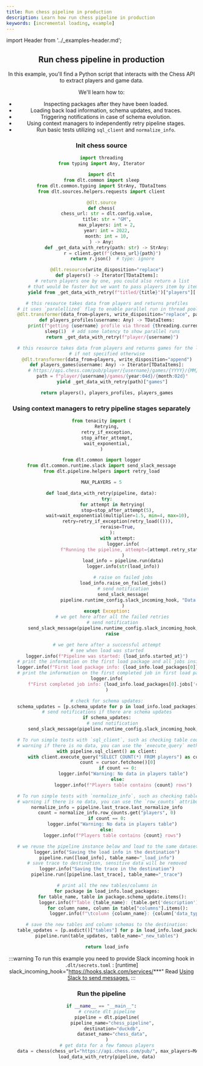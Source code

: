 ```yaml
---
title: Run chess pipeline in production
description: Learn how run chess pipeline in production
keywords: [incremental loading, example]
---
```


import Header from '../_examples-header.md';

<Header
    intro="In this tutorial, you will learn how to investigate, track, retry and test your loads."
    slug="chess_production"
    run_file="chess"
    destination="duckdb" />

## Run chess pipeline in production

In this example, you'll find a Python script that interacts with the Chess API to extract players and game data.

We'll learn how to:

- Inspecting packages after they have been loaded.
- Loading back load information, schema updates, and traces.
- Triggering notifications in case of schema evolution.
- Using context managers to independently retry pipeline stages.
- Run basic tests utilizing `sql_client` and `normalize_info`.

### Init chess source

<!--@@@DLT_SNIPPET_START ./code/chess-snippets.py::markdown_source-->
```python
import threading
from typing import Any, Iterator

import dlt
from dlt.common import sleep
from dlt.common.typing import StrAny, TDataItems
from dlt.sources.helpers.requests import client

@dlt.source
def chess(
    chess_url: str = dlt.config.value,
    title: str = "GM",
    max_players: int = 2,
    year: int = 2022,
    month: int = 10,
) -> Any:
    def _get_data_with_retry(path: str) -> StrAny:
        r = client.get(f"{chess_url}{path}")
        return r.json()  # type: ignore

    @dlt.resource(write_disposition="replace")
    def players() -> Iterator[TDataItems]:
        # return players one by one, you could also return a list
        # that would be faster but we want to pass players item by item to the transformer
        yield from _get_data_with_retry(f"titled/{title}")["players"][:max_players]

    # this resource takes data from players and returns profiles
    # it uses `paralellized` flag to enable parallel run in thread pool.
    @dlt.transformer(data_from=players, write_disposition="replace", parallelized=True)
    def players_profiles(username: Any) -> TDataItems:
        print(f"getting {username} profile via thread {threading.current_thread().name}")
        sleep(1)  # add some latency to show parallel runs
        return _get_data_with_retry(f"player/{username}")

    # this resource takes data from players and returns games for the last month
    # if not specified otherwise
    @dlt.transformer(data_from=players, write_disposition="append")
    def players_games(username: Any) -> Iterator[TDataItems]:
        # https://api.chess.com/pub/player/{username}/games/{YYYY}/{MM}
        path = f"player/{username}/games/{year:04d}/{month:02d}"
        yield _get_data_with_retry(path)["games"]

    return players(), players_profiles, players_games
```
<!--@@@DLT_SNIPPET_END ./code/chess-snippets.py::markdown_source-->


### Using context managers to retry pipeline stages separately

<!--@@@DLT_SNIPPET_START ./code/chess-snippets.py::markdown_retry_cm-->
```py
from tenacity import (
    Retrying,
    retry_if_exception,
    stop_after_attempt,
    wait_exponential,
)

from dlt.common import logger
from dlt.common.runtime.slack import send_slack_message
from dlt.pipeline.helpers import retry_load

MAX_PLAYERS = 5

def load_data_with_retry(pipeline, data):
    try:
        for attempt in Retrying(
            stop=stop_after_attempt(5),
            wait=wait_exponential(multiplier=1.5, min=4, max=10),
            retry=retry_if_exception(retry_load(())),
            reraise=True,
        ):
            with attempt:
                logger.info(
                    f"Running the pipeline, attempt={attempt.retry_state.attempt_number}"
                )
                load_info = pipeline.run(data)
                logger.info(str(load_info))

                # raise on failed jobs
                load_info.raise_on_failed_jobs()
                # send notification
                send_slack_message(
                    pipeline.runtime_config.slack_incoming_hook, "Data was successfully loaded!"
                )
    except Exception:
        # we get here after all the failed retries
        # send notification
        send_slack_message(pipeline.runtime_config.slack_incoming_hook, "Something went wrong!")
        raise

    # we get here after a successful attempt
    # see when load was started
    logger.info(f"Pipeline was started: {load_info.started_at}")
    # print the information on the first load package and all jobs inside
    logger.info(f"First load package info: {load_info.load_packages[0]}")
    # print the information on the first completed job in first load package
    logger.info(
        f"First completed job info: {load_info.load_packages[0].jobs['completed_jobs'][0]}"
    )

    # check for schema updates:
    schema_updates = [p.schema_update for p in load_info.load_packages]
    # send notifications if there are schema updates
    if schema_updates:
        # send notification
        send_slack_message(pipeline.runtime_config.slack_incoming_hook, "Schema was updated!")

    # To run simple tests with `sql_client`, such as checking table counts and
    # warning if there is no data, you can use the `execute_query` method
    with pipeline.sql_client() as client:
        with client.execute_query("SELECT COUNT(*) FROM players") as cursor:
            count = cursor.fetchone()[0]
            if count == 0:
                logger.info("Warning: No data in players table")
            else:
                logger.info(f"Players table contains {count} rows")

    # To run simple tests with `normalize_info`, such as checking table counts and
    # warning if there is no data, you can use the `row_counts` attribute.
    normalize_info = pipeline.last_trace.last_normalize_info
    count = normalize_info.row_counts.get("players", 0)
    if count == 0:
        logger.info("Warning: No data in players table")
    else:
        logger.info(f"Players table contains {count} rows")

    # we reuse the pipeline instance below and load to the same dataset as data
    logger.info("Saving the load info in the destination")
    pipeline.run([load_info], table_name="_load_info")
    # save trace to destination, sensitive data will be removed
    logger.info("Saving the trace in the destination")
    pipeline.run([pipeline.last_trace], table_name="_trace")

    # print all the new tables/columns in
    for package in load_info.load_packages:
        for table_name, table in package.schema_update.items():
            logger.info(f"Table {table_name}: {table.get('description')}")
            for column_name, column in table["columns"].items():
                logger.info(f"\tcolumn {column_name}: {column['data_type']}")

    # save the new tables and column schemas to the destination:
    table_updates = [p.asdict()["tables"] for p in load_info.load_packages]
    pipeline.run(table_updates, table_name="_new_tables")

    return load_info
```
<!--@@@DLT_SNIPPET_END ./code/chess-snippets.py::markdown_retry_cm-->

:::warning
To run this example you need to provide Slack incoming hook in `.dlt/secrets.toml` :
[runtime]
slack_incoming_hook="https://hooks.slack.com/services/***"
Read [Using Slack to send messages.](https://dlthub.com/docs/running-in-production/running#using-slack-to-send-messages)
:::

### Run the pipeline

<!--@@@DLT_SNIPPET_START ./code/chess-snippets.py::markdown_pipeline-->
```py
if __name__ == "__main__":
    # create dlt pipeline
    pipeline = dlt.pipeline(
        pipeline_name="chess_pipeline",
        destination="duckdb",
        dataset_name="chess_data",
    )
    # get data for a few famous players
    data = chess(chess_url="https://api.chess.com/pub/", max_players=MAX_PLAYERS)
    load_data_with_retry(pipeline, data)
```
<!--@@@DLT_SNIPPET_END ./code/chess-snippets.py::markdown_pipeline-->
